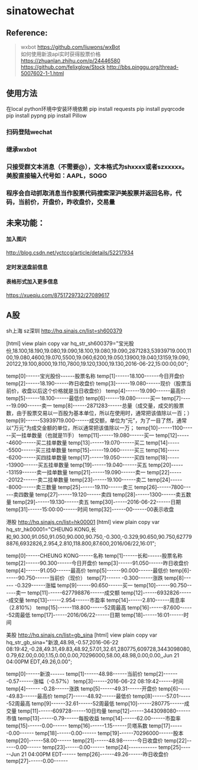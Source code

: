 # sinatowechat
## Reference: 
>wxbot https://github.com/liuwons/wxBot \
>如何使用新浪api实时获得股票价格 https://zhuanlan.zhihu.com/p/24446580 https://github.com/felixglow/Stock
>http://bbs.pinggu.org/thread-5007602-1-1.html

## 使用方法
在local python环境中安装环境依赖
pip install requests
pip install pyqrcode
pip install pypng
pip install Pillow
### 扫码登陆wechat
### 继承wxbot
### 只接受群文本消息（不需要@），文本格式为shxxxx或者szxxxxx。美股直接输入代号如：AAPL，SOGO
### 程序会自动抓取消息当作股票代码搜索深沪美股票并返回名称，代码，当前价，开盘价，昨收盘价，交易量
## 未来功能：
#### 加入图片
http://blog.csdn.net/yctccg/article/details/52217934
#### 定时发送盘前信息
#### 表格形式加入更多信息
https://xueqiu.com/8751729732/27089617


## A股
sh上海 sz深圳
http://hq.sinajs.cn/list=sh600379

[html] view plain copy 
var hq_str_sh600379="宝光股份,18.100,18.190,19.080,19.090,18.100,19.080,19.090,2871283,53939719.000,1100,19.080,4600,19.070,5500,19.060,6200,19.050,13900,19.040,13159,19.090,20122,19.100,8000,19.110,7800,19.120,1300,19.130,2016-06-22,15:00:00,00";  

temp[0]------宝光股份------股票名称
temp[1]------18.100------今日开盘价
temp[2]------18.190------昨日收盘价
temp[3]------19.080------现价（股票当前价，收盘以后这个价格就是当日收盘价）
temp[4]------19.090------最高价
temp[5]------18.100------最低价
temp[6]------19.080------买一
temp[7]------19.090------卖一
temp[8]------2871283------总量（成交量，成交的股票数，由于股票交易以一百股为基本单位，所以在使用时，通常把该值除以一百；）
temp[9]------53939719.000------成交额，单位为“元”，为了一目了然，通常以“万元”为成交金额的单位，所以通常把该值除以一万；
temp[10]------1100------买一挂单数量（也就是11手）
temp[11]------19.080------买一
temp[12]------4600------买二挂单数量
temp[13]------19.070------买二
temp[14]------5500------买三挂单数量
temp[15]------19.060------买三
temp[16]------6200------买四挂单数量
temp[17]------19.050------买四
temp[18]------13900------买五挂单数量
temp[19]------19.040------买五
temp[20]------13159------卖一挂单数量
temp[21]------19.090------卖一
temp[22]------20122------卖二挂单数量
temp[23]------19.100------卖二
temp[24]------8000------卖三数量
temp[25]------19.110------卖三
temp[26]------7800------卖四数量
temp[27]------19.120------卖四
temp[28]------1300------卖五数量
temp[29]------19.130------卖五
temp[30]------2016-06-22------日期
temp[31]------15:00:00------时间
temp[32]------00------00表示收盘

港股
http://hq.sinajs.cn/list=hk00001
[html] view plain copy 
var hq_str_hk00001="CHEUNG KONG,长和,90.300,91.050,91.050,90.000,90.750,-0.300,-0.329,90.650,90.750,627798876,6932826,2.954,2.810,118.800,87.600,2016/06/22,16:01";  

temp[0]------CHEUNG KONG------名称
temp[1]------长和------股票名称
temp[2]------90.300------今日开盘价
temp[3]------91.050------昨日收盘价
temp[4]------91.050------最高价
temp[5]------90.000------最低价
temp[6]------90.750------当前价（现价）
temp[7]------ -0.300------涨跌
temp[8]------ -0.329------涨幅
temp[9]------90.650------买一
temp[10]------90.750------卖一
temp[11]------627798876------成交额
temp[12]------6932826------成交量
temp[13]------2.954------市盈率
temp[14]------2.810------周息率（2.810%）
temp[15]------118.800------52周最高
temp[16]------87.600------52周最低
temp[17]------2016/06/22------日期
temp[18]------16:01------时间

美股
http://hq.sinajs.cn/list=gb_sina
[html] view plain copy 
var hq_str_gb_sina="新浪,48.98,-0.57,2016-06-22 08:19:42,-0.28,49.31,49.83,48.92,57.01,32.61,280775,609728,3443098080,0.79,62.00,0.00,1.15,0.00,0.00,70296000,58.00,48.98,0.00,0.00,,Jun 21 04:00PM EDT,49.26,0.00";  

temp[0]------新浪------
temp[1]------48.98------当前价
temp[2]------ -0.57------涨幅（-0.57%）
temp[3]------2016-06-22 08:19:42------时间
temp[4]------ -0.28------涨跌
temp[5]------49.31------开盘价
temp[6]------49.83------最高价
temp[7]------48.92------最低价
temp[8]------57.01------52周最高
temp[9]------32.61------52周最低
temp[10]------280775------成交量
temp[11]------609728------10日均量
temp[12]------3443098080------市值
temp[13]------0.79------每股收益
temp[14]------62.00------市盈率
temp[15]------0.00------
temp[16]------1.15------贝塔系数
temp[17]------0.00------
temp[18]------0.00------
temp[19]------70296000------股本
temp[20]------58.00------
temp[21]------48.98------今日收盘价
temp[22]------0.00------
temp[23]------0.00------
temp[24]------------
temp[25]------Jun 21 04:00PM EDT------
temp[26]------49.26------昨日收盘价
temp[27]------0.00------
